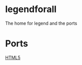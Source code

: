 # legendforall
The home for legend and the ports


# Ports

  [HTML5](https://tau5.github.io/legendforall/js)
